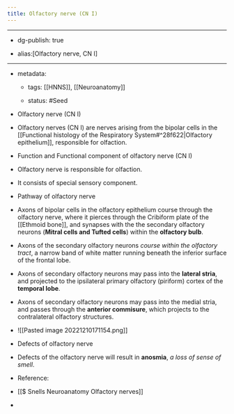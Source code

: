 ```yaml
---
title: Olfactory nerve (CN I)
---
```


- --

- dg-publish: true

- alias:[Olfactory nerve, CN I]

- --

- metadata:
	 - tags: [[HNNS]], [[Neuroanatomy]]

	 - status: #Seed 

- Olfactory nerve (CN I)

- Olfactory nerves (CN I) are nerves arising from the bipolar cells in the [[Functional histology of the Respiratory System#^28f622|Olfactory epithelium]], responsible for olfaction.

- Function and Functional component of olfactory nerve (CN I)

- Olfactory nerve is responsible for olfaction.

- It consists of special sensory component.

- Pathway of olfactory nerve

- Axons of bipolar cells in the olfactory epithelium course through the olfactory nerve, where it pierces through the Cribiform plate of the [[Ethmoid bone]], and synapses with the the secondary olfactory neurons (**Mitral cells and Tufted cells**) within the **olfactory bulb**.

- Axons of the secondary olfactory neurons *course within the olfactory tract*, a narrow band of white matter running beneath the inferior surface of the frontal lobe.

- Axons of secondary olfactory neurons may pass into the **lateral stria**, and projected to the ipsilateral primary olfactory (piriform) cortex of the **temporal lobe**.

- Axons of secondary olfactory neurons may pass into the medial stria, and passes through the **anterior commisure**, which projects to the contralateral olfactory structures.

- ![[Pasted image 20221210171154.png]]

- Defects of olfactory nerve

- Defects of the olfactory nerve will result in **anosmia**, *a loss of sense of smell*.

- Reference:

- [[$ Snells Neuroanatomy Olfactory nerves]]

- 
